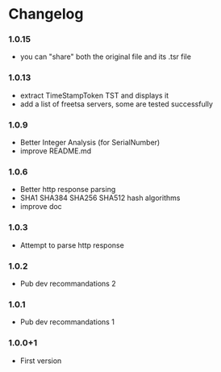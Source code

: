 # Changelog

### 1.0.15

- you can "share" both the original file and its .tsr file

### 1.0.13

- extract TimeStampToken TST and displays it
- add a list of freetsa servers, some are tested successfully



### 1.0.9

- Better Integer Analysis (for SerialNumber)
- improve README.md


### 1.0.6

- Better http response parsing
- SHA1 SHA384 SHA256 SHA512 hash algorithms
- improve doc


### 1.0.3

- Attempt to parse http response

### 1.0.2

- Pub dev recommandations 2


### 1.0.1

- Pub dev recommandations 1

### 1.0.0+1

- First version
